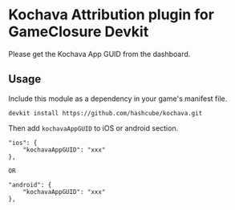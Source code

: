 # Kochava Attribution plugin for GameClosure Devkit

Please get the Kochava App GUID from the dashboard.

## Usage

Include this module as a dependency in your game's manifest file.

```
devkit install https://github.com/hashcube/kochava.git
```

Then add `kochavaAppGUID` to iOS or android section.

```
"ios": {
    "kochavaAppGUID": "xxx"
},

OR

"android": {
    "kochavaAppGUID": "xxx"
},

